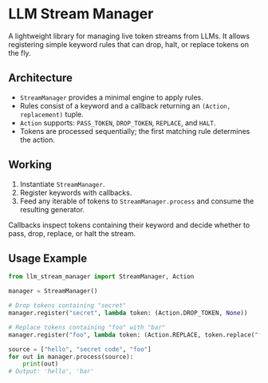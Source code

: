 # LLM Stream Manager

A lightweight library for managing live token streams from LLMs. It allows registering simple keyword rules that can drop, halt, or replace tokens on the fly.

## Architecture

- `StreamManager` provides a minimal engine to apply rules.
- Rules consist of a keyword and a callback returning an `(Action, replacement)` tuple.
- `Action` supports: `PASS_TOKEN`, `DROP_TOKEN`, `REPLACE`, and `HALT`.
- Tokens are processed sequentially; the first matching rule determines the action.

## Working

1. Instantiate `StreamManager`.
2. Register keywords with callbacks.
3. Feed any iterable of tokens to `StreamManager.process` and consume the resulting generator.

Callbacks inspect tokens containing their keyword and decide whether to pass, drop, replace, or halt the stream.

## Usage Example

```python
from llm_stream_manager import StreamManager, Action

manager = StreamManager()

# Drop tokens containing "secret"
manager.register("secret", lambda token: (Action.DROP_TOKEN, None))

# Replace tokens containing "foo" with "bar"
manager.register("foo", lambda token: (Action.REPLACE, token.replace("foo", "bar")))

source = ["hello", "secret code", "foo"]
for out in manager.process(source):
    print(out)
# Output: 'hello', 'bar'
```
